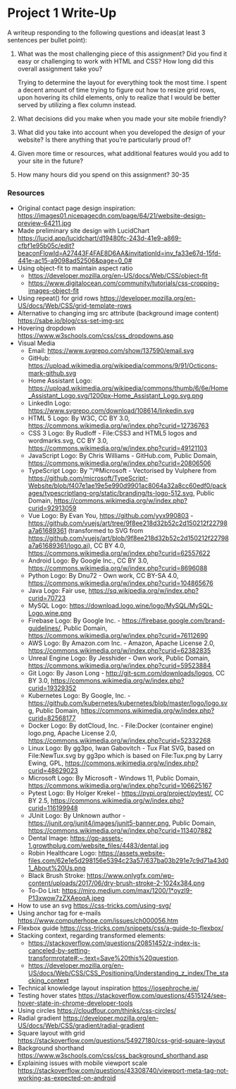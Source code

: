 # Project 1 Write-Up

A writeup responding to the following questions and ideas(at least 3
sentences per bullet point):

1. What was the most challenging piece of this assignment?  Did you find
   it easy or challenging to work with HTML and CSS?  How long did this
   overall assignment take you?
   
   Trying to determine the layout for everything took the most time.
   I spent a decent amount of time trying to figure out how to resize
   grid rows, upon hovering its child elements, only to realize that
   I would be better served by utilizing a flex column instead.

2. What decisions did you make when you made your site mobile friendly?

3. What did you take into account when you developed the *design* of your
   website?  Is there anything that you’re particularly proud of?

4. Given more time or resources, what additional features would you add
   to your site in the future? 

5. How many hours did you spend on this assignment?
   30-35

### Resources
- Original contact page design inspiration:
   https://images01.nicepagecdn.com/page/64/21/website-design-preview-64211.jpg
- Made preliminary site design with LucidChart
   https://lucid.app/lucidchart/d19480fc-243d-41e9-a869-cfbf1e95b05c/edit?beaconFlowId=A27443F4FAE8D6AA&invitationId=inv_fa33e67d-15fd-441e-ac15-a9098ad52506&page=0_0#
- Using object-fit to maintain aspect ratio
   - https://developer.mozilla.org/en-US/docs/Web/CSS/object-fit
   - https://www.digitalocean.com/community/tutorials/css-cropping-images-object-fit
- Using repeat() for grid rows
   https://developer.mozilla.org/en-US/docs/Web/CSS/grid-template-rows
- Alternative to changing img src attribute (background image content)
   https://sabe.io/blog/css-set-img-src
- Hovering dropdown
   https://www.w3schools.com/css/css_dropdowns.asp
- Visual Media
   - Email: https://www.svgrepo.com/show/137590/email.svg
   - GitHub: https://upload.wikimedia.org/wikipedia/commons/9/91/Octicons-mark-github.svg
   - Home Assistant Logo: https://upload.wikimedia.org/wikipedia/commons/thumb/6/6e/Home_Assistant_Logo.svg/1200px-Home_Assistant_Logo.svg.png
   - LinkedIn Logo: https://www.svgrepo.com/download/108614/linkedin.svg
   - HTML 5 Logo: By W3C, CC BY 3.0, https://commons.wikimedia.org/w/index.php?curid=12736763
   - CSS 3 Logo: By Rudloff - File:CSS3 and HTML5 logos and wordmarks.svg, CC BY 3.0, https://commons.wikimedia.org/w/index.php?curid=49121103
   - JavaScript Logo: By Chris Williams - GitHub.com, Public Domain, https://commons.wikimedia.org/w/index.php?curid=20806506
   - TypeScript Logo: By ™/®Microsoft - Vectorised by Vulphere from https://github.com/microsoft/TypeScript-Website/blob/f407e1ae19e5e990d9901ac8064a32a8cc60edf0/packages/typescriptlang-org/static/branding/ts-logo-512.svg, Public Domain, https://commons.wikimedia.org/w/index.php?curid=92913059
   - Vue Logo: By Evan You, https://github.com/yyx990803 - https://github.com/vuejs/art/tree/9f8ee218d32b52c2d150212f22798a7a61689361 (transformed to SVG from https://github.com/vuejs/art/blob/9f8ee218d32b52c2d150212f22798a7a61689361/logo.ai), CC BY 4.0, https://commons.wikimedia.org/w/index.php?curid=62557622
   - Android Logo: By Google Inc., CC BY 3.0, https://commons.wikimedia.org/w/index.php?curid=8696088
   - Python Logo: By Dnu72 - Own work, CC BY-SA 4.0, https://commons.wikimedia.org/w/index.php?curid=104865676
   - Java Logo: Fair use, https://sq.wikipedia.org/w/index.php?curid=70723
   - MySQL Logo: https://download.logo.wine/logo/MySQL/MySQL-Logo.wine.png
   - Firebase Logo: By Google Inc. - https://firebase.google.com/brand-guidelines/, Public Domain, https://commons.wikimedia.org/w/index.php?curid=76112690
   - AWS Logo: By Amazon.com Inc. - Amazon, Apache License 2.0, https://commons.wikimedia.org/w/index.php?curid=62382835
   - Unreal Engine Logo: By Jesshider - Own work, Public Domain, https://commons.wikimedia.org/w/index.php?curid=59523884
   - Git Logo: By Jason Long - http://git-scm.com/downloads/logos, CC BY 3.0, https://commons.wikimedia.org/w/index.php?curid=19329352
   - Kubernetes Logo: By Google, Inc. - https://github.com/kubernetes/kubernetes/blob/master/logo/logo.svg, Public Domain, https://commons.wikimedia.org/w/index.php?curid=82568177
   - Docker Logo: By dotCloud, Inc. - File:Docker (container engine) logo.png, Apache License 2.0, https://commons.wikimedia.org/w/index.php?curid=52332268
   - Linux Logo: By gg3po, Iwan Gabovitch - Tux Flat SVG, based on File:NewTux.svg by gg3po which is based on File:Tux.png by Larry Ewing, GPL, https://commons.wikimedia.org/w/index.php?curid=48629023
   - Microsoft Logo: By Microsoft - Windows 11, Public Domain, https://commons.wikimedia.org/w/index.php?curid=106625167
   - Pytest Logo: By Holger Krekel - https://pypi.org/project/pytest/, CC BY 2.5, https://commons.wikimedia.org/w/index.php?curid=116199948
   - JUnit Logo: By Unknown author - https://junit.org/junit4/images/junit5-banner.png, Public Domain, https://commons.wikimedia.org/w/index.php?curid=113407882
   - Dental Image: https://gp-assets-1.growthplug.com/website_files/4483/dental.jpg
   - Robin Healthcare Logo: https://assets.website-files.com/62e1e5d298156e5394c23a57/637ba03b291e7c9d71a43d01_About%20Us.png
   - Black Brush Stroke: https://www.onlygfx.com/wp-content/uploads/2017/06/dry-brush-stroke-2-1024x384.png
   - To-Do List: https://miro.medium.com/max/1200/1*oyzl9-P13xwow7zZXAeoqA.jpeg
- How to use an svg
   https://css-tricks.com/using-svg/
- Using anchor tag for e-mails
   https://www.computerhope.com/issues/ch000056.htm
- Flexbox guide
   https://css-tricks.com/snippets/css/a-guide-to-flexbox/
- Stacking context, regarding transformed elements:
   - https://stackoverflow.com/questions/20851452/z-index-is-canceled-by-setting-transformrotate#:~:text=Save%20this%20question.
   - https://developer.mozilla.org/en-US/docs/Web/CSS/CSS_Positioning/Understanding_z_index/The_stacking_context
- Technical knowledge layout inspiration
   https://josephroche.ie/
- Testing hover states
   https://stackoverflow.com/questions/4515124/see-hover-state-in-chrome-developer-tools
- Using circles
   https://cloudfour.com/thinks/css-circles/
- Radial gradient
   https://developer.mozilla.org/en-US/docs/Web/CSS/gradient/radial-gradient
- Square layout with grid
   https://stackoverflow.com/questions/54927180/css-grid-square-layout
- Background shorthand
   https://www.w3schools.com/css/css_background_shorthand.asp
- Explaining issues with mobile viewport scale
   https://stackoverflow.com/questions/43308740/viewport-meta-tag-not-working-as-expected-on-android


